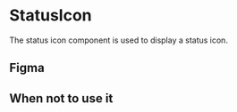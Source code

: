 # StatusIcon

The status icon component is used to display a status icon.

## Figma

## When not to use it
